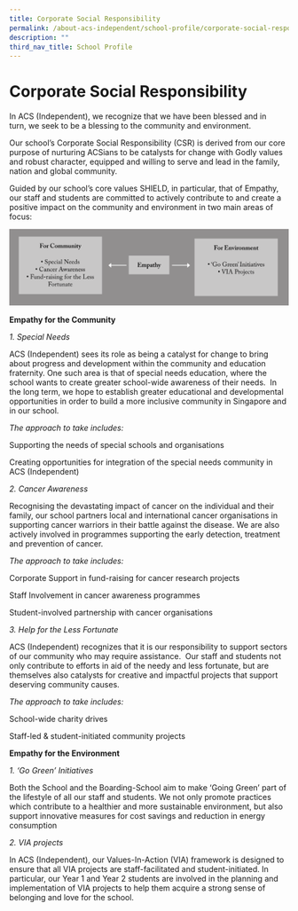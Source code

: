 ```yaml
---
title: Corporate Social Responsibility
permalink: /about-acs-independent/school-profile/corporate-social-responsibility/
description: ""
third_nav_title: School Profile
---
```



# Corporate Social Responsibility

In ACS (Independent), we recognize that we have been blessed and in turn, we seek to be a blessing to the community and environment.

Our school’s Corporate Social Responsibility (CSR) is derived from our core purpose of nurturing ACSians to be catalysts for change with Godly values and robust character, equipped and willing to serve and lead in the family, nation and global community.

Guided by our school’s core values SHIELD, in particular, that of Empathy, our staff and students are committed to actively contribute to and create a positive impact on the community and environment in two main areas of focus:

<a href="/images/About%20ACS(I)/School%20Profile/schoolprofilediagram09.png"> <img src="/images/About%20ACS(I)/School%20Profile/schoolprofilediagram09.png"></a>

**Empathy for the Community**

_1\. Special Needs_

ACS (Independent) sees its role as being a catalyst for change to bring about progress and development within the community and education fraternity. One such area is that of special needs education, where the school wants to create greater school-wide awareness of their needs.  In the long term, we hope to establish greater educational and developmental opportunities in order to build a more inclusive community in Singapore and in our school.

_The approach to take includes:_

Supporting the needs of special schools and organisations

Creating opportunities for integration of the special needs community in ACS (Independent)

_2\. Cancer Awareness_

Recognising the devastating impact of cancer on the individual and their family, our school partners local and international cancer organisations in supporting cancer warriors in their battle against the disease. We are also actively involved in programmes supporting the early detection, treatment and prevention of cancer.

_The approach to take includes:_

Corporate Support in fund-raising for cancer research projects

Staff Involvement in cancer awareness programmes

Student-involved partnership with cancer organisations

_3\. Help for the Less Fortunate_

ACS (Independent) recognizes that it is our responsibility to support sectors of our community who may require assistance.  Our staff and students not only contribute to efforts in aid of the needy and less fortunate, but are themselves also catalysts for creative and impactful projects that support deserving community causes.

_The approach to take includes:_

School-wide charity drives

Staff-led & student-initiated community projects

**Empathy for the Environment**

_1\. ‘Go Green’ Initiatives_

Both the School and the Boarding-School aim to make ‘Going Green’ part of the lifestyle of all our staff and students. We not only promote practices which contribute to a healthier and more sustainable environment, but also support innovative measures for cost savings and reduction in energy consumption

_2\. VIA projects_

In ACS (Independent), our Values-In-Action (VIA) framework is designed to ensure that all VIA projects are staff-facilitated and student-initiated. In particular, our Year 1 and Year 2 students are involved in the planning and implementation of VIA projects to help them acquire a strong sense of belonging and love for the school.